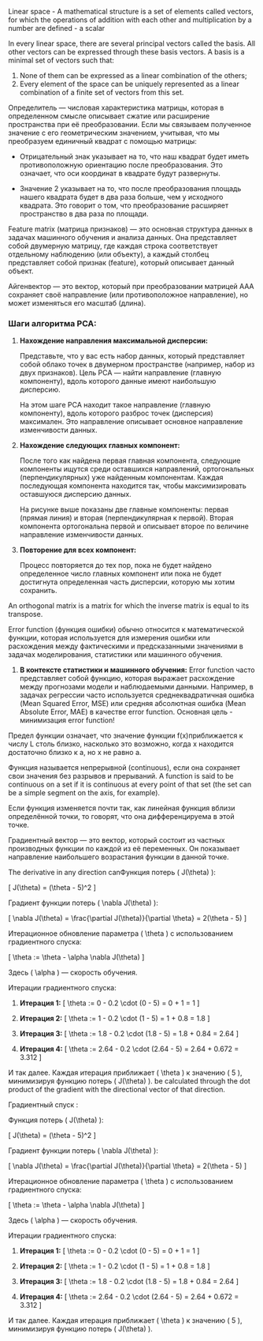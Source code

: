 Linear space - A mathematical structure is a set of elements called vectors, for which the operations of addition with each other and multiplication by a number are defined - a scalar

In every linear space, there are several principal vectors called the basis. All other vectors can be expressed through these basis vectors. A basis is a minimal set of vectors such that:
1) None of them can be expressed as a linear combination of the others;
2) Every element of the space can be uniquely represented as a linear combination of a finite set of vectors from this set.

Определитель — числовая характеристика матрицы, которая в определенном смысле описывает сжатие или расширение пространства при её преобразовании.
Если мы связываем полученное значение с его геометрическим значением, учитывая, что мы преобразуем единичный квадрат с помощью матрицы:

- Отрицательный знак указывает на то, что наш квадрат будет иметь противоположную ориентацию после преобразования. Это означает, что оси координат в квадрате будут развернуты.

- Значение 2 указывает на то, что после преобразования площадь нашего квадрата будет в два раза больше, чем у исходного квадрата. Это говорит о том, что преобразование расширяет пространство в два раза по площади.

Feature matrix (матрица признаков) — это основная структура данных в задачах машинного обучения и анализа данных. Она представляет собой двумерную матрицу, где каждая строка соответствует отдельному наблюдению (или объекту), а каждый столбец представляет собой признак (feature), который описывает данный объект.

Айгенвектор — это вектор, который при преобразовании матрицей AAA сохраняет своё направление (или противоположное направление), но может изменяться его масштаб (длина).

### Шаги алгоритма PCA:

1. **Нахождение направления максимальной дисперсии:**
    
    Представьте, что у вас есть набор данных, который представляет собой облако точек в двумерном пространстве (например, набор из двух признаков). Цель PCA — найти направление (главную компоненту), вдоль которого данные имеют наибольшую дисперсию.
    
    На этом шаге PCA находит такое направление (главную компоненту), вдоль которого разброс точек (дисперсия) максимален. Это направление описывает основное направление изменчивости данных.
    
2. **Нахождение следующих главных компонент:**
    
    После того как найдена первая главная компонента, следующие компоненты ищутся среди оставшихся направлений, ортогональных (перпендикулярных) уже найденным компонентам. Каждая последующая компонента находится так, чтобы максимизировать оставшуюся дисперсию данных.
    
    На рисунке выше показаны две главные компоненты: первая (прямая линия) и вторая (перпендикулярная к первой). Вторая компонента ортогональна первой и описывает второе по величине направление изменчивости данных.
    
3. **Повторение для всех компонент:**
    
    Процесс повторяется до тех пор, пока не будет найдено определенное число главных компонент или пока не будет достигнута определенная часть дисперсии, которую мы хотим сохранить.

An orthogonal matrix is a matrix for which the inverse matrix is equal to its transpose.

Error function (функция ошибки) обычно относится к математической функции, которая используется для измерения ошибки или расхождения между фактическими и предсказанными значениями в задачах моделирования, статистики или машинного обучения.

1. **В контексте статистики и машинного обучения:** Error function часто представляет собой функцию, которая выражает расхождение между прогнозами модели и наблюдаемыми данными. Например, в задачах регрессии часто используется среднеквадратичная ошибка (Mean Squared Error, MSE) или средняя абсолютная ошибка (Mean Absolute Error, MAE) в качестве error function.
Основная цель - минимизация error function!

Предел функции означает, что значение функции f(x)приближается к числу L столь близко, насколько это возможно, когда x находится достаточно близко к a, но x не равно a.

Функция называется непрерывной (continuous), если она сохраняет свои значения без разрывов и прерываний. 
A function is said to be continuous on a set if it is continuous at every point of that set (the set can be a simple segment on the axis, for example).

Если функция изменяется почти так, как линейная функция вблизи определённой точки, то говорят, что она дифференцируема в этой точке.

Градиентный вектор — это вектор, который состоит из частных производных функции по каждой из её переменных. Он показывает направление наибольшего возрастания функции в данной точке.

The derivative in any direction canФункция потерь \( J(\theta) \):

\[ J(\theta) = (\theta - 5)^2 \]

Градиент функции потерь \( \nabla J(\theta) \):

\[ \nabla J(\theta) = \frac{\partial J(\theta)}{\partial \theta} = 2(\theta - 5) \]

Итерационное обновление параметра \( \theta \) с использованием градиентного спуска:

\[ \theta := \theta - \alpha \nabla J(\theta) \]

Здесь \( \alpha \) — скорость обучения.

Итерации градиентного спуска:

1. **Итерация 1:**
   \[ \theta := 0 - 0.2 \cdot (0 - 5) = 0 + 1 = 1 \]

2. **Итерация 2:**
   \[ \theta := 1 - 0.2 \cdot (1 - 5) = 1 + 0.8 = 1.8 \]

3. **Итерация 3:**
   \[ \theta := 1.8 - 0.2 \cdot (1.8 - 5) = 1.8 + 0.84 = 2.64 \]

4. **Итерация 4:**
   \[ \theta := 2.64 - 0.2 \cdot (2.64 - 5) = 2.64 + 0.672 = 3.312 \]

И так далее. Каждая итерация приближает \( \theta \) к значению \( 5 \), минимизируя функцию потерь \( J(\theta) \).
 be calculated through the dot product of the gradient with the directional vector of that direction.

Градиентный спуск : 

Функция потерь \( J(\theta) \):

\[ J(\theta) = (\theta - 5)^2 \]

Градиент функции потерь \( \nabla J(\theta) \):

\[ \nabla J(\theta) = \frac{\partial J(\theta)}{\partial \theta} = 2(\theta - 5) \]

Итерационное обновление параметра \( \theta \) с использованием градиентного спуска:

\[ \theta := \theta - \alpha \nabla J(\theta) \]

Здесь \( \alpha \) — скорость обучения.

Итерации градиентного спуска:

1. **Итерация 1:**
   \[ \theta := 0 - 0.2 \cdot (0 - 5) = 0 + 1 = 1 \]

2. **Итерация 2:**
   \[ \theta := 1 - 0.2 \cdot (1 - 5) = 1 + 0.8 = 1.8 \]

3. **Итерация 3:**
   \[ \theta := 1.8 - 0.2 \cdot (1.8 - 5) = 1.8 + 0.84 = 2.64 \]

4. **Итерация 4:**
   \[ \theta := 2.64 - 0.2 \cdot (2.64 - 5) = 2.64 + 0.672 = 3.312 \]

И так далее. Каждая итерация приближает \( \theta \) к значению \( 5 \), минимизируя функцию потерь \( J(\theta) \).

